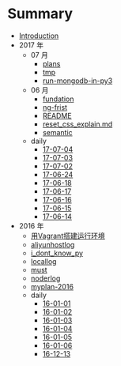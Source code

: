 # Summary

* [Introduction](COVER.md)
* 2017 年
  * 07 月
    - [plans](./2017/07/plans.md)
    - [tmp](./2017/07/tmp.md)
    - [run-mongodb-in-py3](./2017/07/run-mongodb-in-py3.md)
  * 06 月
    - [fundation](./2017/06/fundation.md)
    - [ng-frist](./2017/06/ng-frist.md)
    - [README](./2017/06/README.md)
    - [reset_css_explain.md](./2017/06/reset_css_explain.md)
    - [semantic](./2017/06/semantic.md)
  * daily
    - [17-07-04](./2017/daily/17-07-04.md)
    - [17-07-03](./2017/daily/17-07-03.md)
    - [17-07-02](./2017/daily/17-07-02.md)
    - [17-06-24](./2017/daily/17-06-24.md)
    - [17-06-18](./2017/daily/17-06-18.md)
    - [17-06-17](./2017/daily/17-06-17.md)
    - [17-06-16](./2017/daily/17-06-16.md)
    - [17-06-15](./2017/daily/17-06-15.md)
    - [17-06-14](./2017/daily/17-06-14.md)
* 2016 年
  - [用Vagrant搭建运行环境](./2016/Build-Environment-by-Vagrant.md)
  - [aliyunhostlog](./2016/aliyunhostlog.md)
  - [i_dont_know_py](./2016/i_dont_know_py.md)
  - [locallog](./2016/locallog.md)
  - [must](./2016/must.md)
  - [noderlog](./2016/noderlog.md)
  - [myplan-2016](./2016/myplan.md)
  * daily
    - [16-01-01](./2016/daily/01-01.md)
    - [16-01-02](./2016/daily/01-02.md)
    - [16-01-03](./2016/daily/01-03.md)
    - [16-01-04](./2016/daily/01-04.md)
    - [16-01-05](./2016/daily/01-05.md)
    - [16-01-06](./2016/daily/01-06.md)
    - [16-12-13](./2016/daily/12-13.md)
